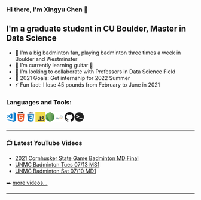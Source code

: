 ### Hi there, I'm Xingyu Chen 👋

## I'm a graduate student in CU Boulder, Master in Data Science

- 🔭 I'm a big badminton fan, playing badminton three times a week in Boulder and Westminster
- 🌱 I’m currently learning guitar 🤣
- 👯 I’m looking to collaborate with Professors in Data Science Field
- 🥅 2021 Goals: Get internship for 2022 Summer
- ⚡ Fun fact: I lose 45 pounds from February to June in 2021

### Languages and Tools:

<img align="left" alt="Visual Studio Code" width="26px" src="https://raw.githubusercontent.com/github/explore/80688e429a7d4ef2fca1e82350fe8e3517d3494d/topics/visual-studio-code/visual-studio-code.png" />
<img align="left" alt="HTML5" width="26px" src="https://raw.githubusercontent.com/github/explore/80688e429a7d4ef2fca1e82350fe8e3517d3494d/topics/html/html.png" />
<img align="left" alt="CSS3" width="26px" src="https://raw.githubusercontent.com/github/explore/80688e429a7d4ef2fca1e82350fe8e3517d3494d/topics/css/css.png" />
<img align="left" alt="JavaScript" width="26px" src="https://raw.githubusercontent.com/github/explore/80688e429a7d4ef2fca1e82350fe8e3517d3494d/topics/javascript/javascript.png" />
<img align="left" alt="Node.js" width="26px" src="https://raw.githubusercontent.com/github/explore/80688e429a7d4ef2fca1e82350fe8e3517d3494d/topics/nodejs/nodejs.png" />
<img align="left" alt="MySQL" width="26px" src="https://raw.githubusercontent.com/github/explore/80688e429a7d4ef2fca1e82350fe8e3517d3494d/topics/mysql/mysql.png" />
<img align="left" alt="GitHub" width="26px" src="https://raw.githubusercontent.com/github/explore/78df643247d429f6cc873026c0622819ad797942/topics/github/github.png" />
<img align="left" alt="Terminal" width="26px" src="https://raw.githubusercontent.com/github/explore/80688e429a7d4ef2fca1e82350fe8e3517d3494d/topics/terminal/terminal.png" />

<br />
<br />

---

### 📺 Latest YouTube Videos

<!-- YOUTUBE:START -->
- [2021 Cornhusker State Game Badminton MD Final](https://www.youtube.com/watch?v=e1hwAkgqz8E)
- [UNMC Badminton Tues 07/13 MS1](https://www.youtube.com/watch?v=KGe7Iarm-1s)
- [UNMC Badminton Sat 07/10 MD1](https://www.youtube.com/watch?v=0CNi3aCDxfw)
<!-- YOUTUBE:END -->

➡️ [more videos...](https://www.youtube.com/channel/UCPhaeD01vsSDADirbS8OsTg)

---
